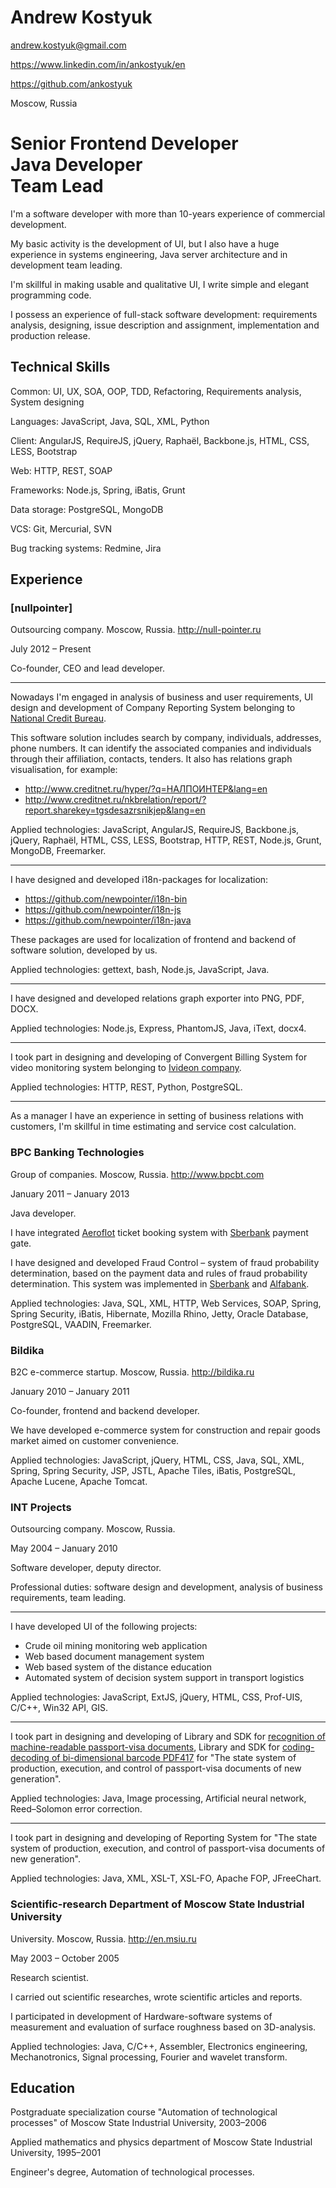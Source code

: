 # Andrew Kostyuk

[andrew.kostyuk@gmail.com](mailto:andrew.kostyuk@gmail.com)

https://www.linkedin.com/in/ankostyuk/en

https://github.com/ankostyuk

Moscow, Russia


# Senior Frontend Developer<br>Java Developer<br>Team Lead

I'm a software developer with more than 10-years experience of commercial development.

My basic activity is the development of UI, but I also have a huge experience
in systems engineering, Java server architecture and in development team leading.

I'm skillful in making usable and qualitative UI,
I write simple and elegant programming code.

I possess an experience of full-stack software development:
requirements analysis, designing, issue description and assignment,
implementation and production release.


## Technical Skills

Common: UI, UX, SOA, OOP, TDD, Refactoring, Requirements analysis, System designing

Languages: JavaScript, Java, SQL, XML, Python

Client: AngularJS, RequireJS, jQuery, Raphaël, Backbone.js, HTML, CSS, LESS, Bootstrap

Web: HTTP, REST, SOAP

Frameworks: Node.js, Spring, iBatis, Grunt

Data storage: PostgreSQL, MongoDB

VCS: Git, Mercurial, SVN

Bug tracking systems: Redmine, Jira

## Experience

### [nullpointer]

Outsourcing company. Moscow, Russia. http://null-pointer.ru

July 2012 – Present

Co-founder, CEO and lead developer.

* * *

Nowadays I'm engaged in analysis of business and user requirements,
UI design and development of Company Reporting System
belonging to [National Credit Bureau](http://www.creditnet.ru?lang=en).

This software solution includes search by company, individuals, addresses, phone numbers.
It can identify the associated companies and individuals
through their affiliation, contacts, tenders.
It also has relations graph visualisation, for example:
* http://www.creditnet.ru/hyper/?q=НАЛПОИНТЕР&lang=en
* http://www.creditnet.ru/nkbrelation/report/?report.sharekey=tgsdesazrsnikjep&lang=en

Applied technologies: JavaScript, AngularJS, RequireJS, Backbone.js, jQuery, Raphaël, HTML, CSS, LESS, Bootstrap, HTTP, REST, Node.js, Grunt, MongoDB, Freemarker.

* * *

I have designed and developed i18n-packages for localization:
* https://github.com/newpointer/i18n-bin
* https://github.com/newpointer/i18n-js
* https://github.com/newpointer/i18n-java

These packages are used for localization of frontend and backend of software solution, developed by us.

Applied technologies: gettext, bash, Node.js, JavaScript, Java.

* * *

I have designed and developed relations graph exporter into PNG, PDF, DOCX.

Applied technologies: Node.js, Express, PhantomJS, Java, iText, docx4.

* * *

I took part in designing and developing of Convergent Billing System
for video monitoring system belonging to [Ivideon company](http://www.ivideon.com/).

Applied technologies: HTTP, REST, Python, PostgreSQL.

* * *

As a manager I have an experience in setting of business relations with customers,
I'm skillful in time estimating and service cost calculation.

### BPC Banking Technologies

Group of companies. Moscow, Russia. http://www.bpcbt.com

January 2011 – January 2013

Java developer.

I have integrated [Aeroflot](http://www.aeroflot.ru/cms/en) ticket booking system with [Sberbank](http://www.sberbank.ru/en/) payment gate.

I have designed and developed Fraud Control – system of fraud probability determination,
based on the payment data and rules of fraud probability determination.
This system was implemented in [Sberbank](http://www.sberbank.ru/en/) and [Alfabank](http://alfabank.com/).

Applied technologies: Java, SQL, XML, HTTP, Web Services, SOAP, Spring, Spring Security, iBatis, Hibernate, Mozilla Rhino, Jetty, Oracle Database, PostgreSQL, VAADIN, Freemarker.

### Bildika

B2C e-commerce startup. Moscow, Russia. http://bildika.ru

January 2010 – January 2011

Co-founder, frontend and backend developer.

We have developed e-commerce system for construction and repair goods market aimed on customer convenience.

Applied technologies: JavaScript, jQuery, HTML, CSS, Java, SQL, XML, Spring, Spring Security, JSP, JSTL, Apache Tiles, iBatis, PostgreSQL, Apache Lucene, Apache Tomcat.

### INT Projects

Outsourcing company. Moscow, Russia.

May 2004 – January 2010

Software developer, deputy director.

Professional duties: software design and development,
analysis of business requirements, team leading.

* * *

I have developed UI of the following projects:
* Crude oil mining monitoring web application
* Web based document management system
* Web based system of the distance education
* Automated system of decision system support in transport logistics

Applied technologies: JavaScript, ExtJS, jQuery, HTML, CSS, Prof-UIS, C/C++, Win32 API, GIS.

* * *

I took part in designing and developing
of Library and SDK for [recognition of machine-readable passport-visa documents](https://cloud.githubusercontent.com/assets/384381/12264189/0ab47288-b946-11e5-9412-f681a1e8b7e0.png),
Library and SDK for [coding-decoding of bi-dimensional barcode PDF417](https://cloud.githubusercontent.com/assets/384381/12264200/28479b5e-b946-11e5-8f4e-8cbad4e0fbfb.png)
for "The state system of production, execution, and control of passport-visa documents of new generation".

Applied technologies: Java, Image processing, Artificial neural network, Reed–Solomon error correction.

* * *

I took part in designing and developing of Reporting System
for "The state system of production, execution, and control of passport-visa documents of new generation".

Applied technologies: Java, XML, XSL-T, XSL-FO, Apache FOP, JFreeChart.

### Scientific-research Department of Moscow State Industrial University

University. Moscow, Russia. http://en.msiu.ru

May 2003 – October 2005

Research scientist.

I carried out scientific researches, wrote scientific articles and reports.

I participated in development of Hardware-software systems of measurement and evaluation of surface roughness based on 3D-analysis.

Applied technologies: Java, С/С++, Assembler, Electronics engineering, Mechanotronics, Signal processing, Fourier and wavelet transform.

## Education

Postgraduate specialization course "Automation of technological processes" of Moscow State Industrial University, 2003–2006

Applied mathematics and physics department of Moscow State Industrial University, 1995–2001

Engineer's degree, Automation of technological processes.

